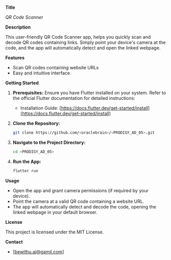 **Title**

*QR Code Scanner*

**Description**

This user-friendly QR Code Scanner app, helps you quickly scan and decode QR codes containing links. Simply point your device's camera at the code, and the app will automatically detect and open the linked webpage.

**Features**

* Scan QR codes containing website URLs
* Easy and intuitive interface

**Getting Started**

1. **Prerequisites:** Ensure you have Flutter installed on your system. Refer to the official Flutter documentation for detailed instructions:

   - Installation Guide: [https://docs.flutter.dev/get-started/install](https://docs.flutter.dev/get-started/install)

2. **Clone the Repository:**

   ```bash
   git clone https://github.com/<oraclebrain>/<PRODIGY_AD_05>.git
   ```

3. **Navigate to the Project Directory:**

   ```bash
   cd <PRODIGY_AD_05>
   ```

4. **Run the App:**

   ```bash
   flutter run
   ```

**Usage**

* Open the app and grant camera permissions (if required by your device).
* Point the camera at a valid QR code containing a website URL.
* The app will automatically detect and decode the code, opening the linked webpage in your default browser.

**License**

This project is licensed under the MIT License.

**Contact**

* [bewithu.aj@gamil.com]
